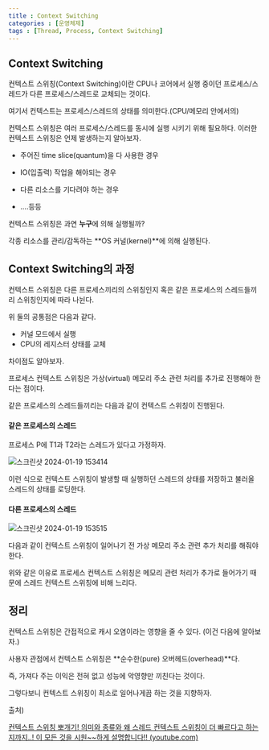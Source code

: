```yaml
---
title : Context Switching
categories : [운영체제]
tags : [Thread, Process, Context Switching]
---
```


## Context Switching

컨텍스트 스위칭(Context Switching)이란 CPU나 코어에서 실행 중이던 프로세스/스레드가 다른 프로세스/스레드로 교체되는 것이다.

여기서 컨텍스트는 프로세스/스레드의 상태를 의미한다.(CPU/메모리 안에서의)

컨텍스트 스위칭은 여러 프로세스/스레드를 동시에 실행 시키기 위해 필요하다. 이러한 컨텍스트 스위칭은 언제 발생하는지 알아보자.

- 주어진 time slice(quantum)을 다 사용한 경우

- IO(입출력) 작업을 해야되는 경우
- 다른 리소스를 기다려야 하는 경우
- ....등등

컨텍스트 스위칭은 과연 **누구**에 의해 실행될까?

각종 리소스를 관리/감독하는 **OS 커널(kernel)**에 의해 실행된다.

## Context Switching의 과정

컨텍스트 스위칭은 다른 프로세스끼리의 스위칭인지 혹은 같은 프로세스의 스레드들끼리 스위칭인지에 따라 나뉜다.

위 둘의 공통점은 다음과 같다.

- 커널 모드에서 실행
- CPU의 레지스터 상태를 교체

차이점도 알아보자.

프로세스 컨텍스트 스위칭은 가상(virtual) 메모리 주소 관련 처리를 추가로 진행해야 한다는 점이다.

같은 프로세스의 스레드들끼리는 다음과 같이 컨텍스트 스위칭이 진행된다.

#### 같은 프로세스의 스레드

프로세스 P에 T1과 T2라는 스레드가 있다고 가정하자.

![스크린샷 2024-01-19 153414](https://github.com/sunjong0214/algorithm-study/assets/117134728/b1db12b5-c981-40ae-9e09-9040eeb8f5d6)

이런 식으로 컨텍스트 스위칭이 발생할 때 실행하던 스레드의 상태를 저장하고 불러올 스레드의 상태를 로딩한다.



#### 다른 프로세스의 스레드

![스크린샷 2024-01-19 153515](https://github.com/sunjong0214/algorithm-study/assets/117134728/303b9b58-f2da-4a04-90f2-661693444bd6)

다음과 같이 컨텍스트 스위칭이 일어나기 전 가상 메모리 주소 관련 추가 처리를 해줘야한다. 



위와 같은 이유로 프로세스 컨텍스트 스위칭은 메모리 관련 처리가 추가로 들어가기 때문에 스레드 컨텍스트 스위칭에 비해 느리다. 

## 정리

컨텍스트 스위칭은 간접적으로 캐시 오염이라는 영향을 줄 수 있다. (이건 다음에 알아보자.)

사용자 관점에서 컨텍스트 스위칭은 **순수한(pure) 오버헤드(overhead)**다.

즉, 가져다 주는 이익은 전혀 없고 성능에 악영향만 끼친다는 것이다.

그렇다보니 컨텍스트 스위칭이 최소로 일어나게끔 하는 것을 지향하자.



출처)

[컨텍스트 스위칭 뽀개기! 의미와 종류와 왜 스레드 컨텍스트 스위칭이 더 빠르다고 하는지까지..! 이 모든 것을 시원~~하게 설명합니다!! (youtube.com)](https://www.youtube.com/watch?v=Xh9Nt7y07FE&t=684s&ab_channel=쉬운코드)